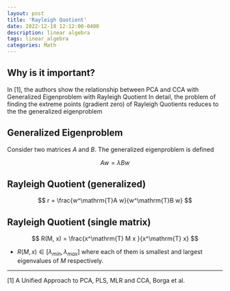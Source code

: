 ```yaml
---
layout: post
title: 'Rayleigh Quotient'
date: 2022-12-18 12:12:00-0400
description: linear algebra
tags: linear_algebra
categories: Math
---
```


## Why is it important?

In [1], the authors show the relationship between PCA and CCA with Generalized Eigenproblem with Rayleigh Quotient
In detail, the problem of finding the extreme points (gradient zero) of Rayleigh Quotients reduces to the the generalized eigenproblem 



## Generalized Eigenproblem

Consider two matrices $A$ and $B$. The generalized eigenproblem is defined

$$
Aw = \lambda Bw
$$


##  Rayleigh Quotient (generalized)

$$
r = \frac{w^\mathrm{T}A w}{w^\mathrm{T}B w}
$$


## Rayleigh Quotient (single matrix)

$$
R(M, x) = \frac{x^\mathrm{T} M x }{x^\mathrm{T} x}
$$

* $R(M, x) \in [\lambda_{min}, \lambda_{max}]$ where each of them is smallest and largest eigenvalues of $M$ respectively. 


--- 

[1] A Unified Approach to PCA, PLS, MLR and CCA, Borga et al. 